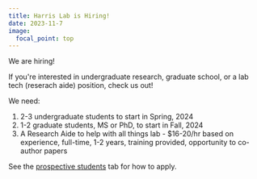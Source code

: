 ```yaml
---
title: Harris Lab is Hiring!
date: 2023-11-7
image:
  focal_point: top
---
```

We are hiring!

If you're interested in undergraduate research, graduate school, or a lab tech (reserach aide) position, check us out! 

We need:
1. 2-3 undergraduate students to start in Spring, 2024
2. 1-2 graduate students, MS or PhD, to start in Fall, 2024
3. A Research Aide to help with all things lab - $16-20/hr based on experience, full-time, 1-2 years, training provided, opportunity to co-author papers

See the [prospective students](/ProspectiveStudents) tab for how to apply.
